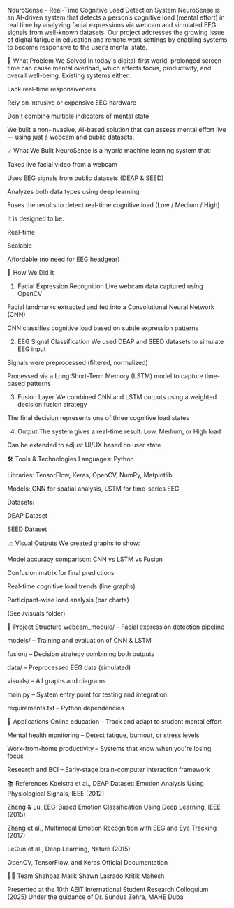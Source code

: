 NeuroSense – Real-Time Cognitive Load Detection System
NeuroSense is an AI-driven system that detects a person’s cognitive load (mental effort) in real time by analyzing facial expressions via webcam and simulated EEG signals from well-known datasets. Our project addresses the growing issue of digital fatigue in education and remote work settings by enabling systems to become responsive to the user’s mental state.

🧩 What Problem We Solved
In today's digital-first world, prolonged screen time can cause mental overload, which affects focus, productivity, and overall well-being. Existing systems either:

Lack real-time responsiveness

Rely on intrusive or expensive EEG hardware

Don't combine multiple indicators of mental state

We built a non-invasive, AI-based solution that can assess mental effort live — using just a webcam and public datasets.

💡 What We Built
NeuroSense is a hybrid machine learning system that:

Takes live facial video from a webcam

Uses EEG signals from public datasets (DEAP & SEED)

Analyzes both data types using deep learning

Fuses the results to detect real-time cognitive load (Low / Medium / High)

It is designed to be:

Real-time

Scalable

Affordable (no need for EEG headgear)

🔬 How We Did It
1. Facial Expression Recognition
Live webcam data captured using OpenCV

Facial landmarks extracted and fed into a Convolutional Neural Network (CNN)

CNN classifies cognitive load based on subtle expression patterns

2. EEG Signal Classification
We used DEAP and SEED datasets to simulate EEG input

Signals were preprocessed (filtered, normalized)

Processed via a Long Short-Term Memory (LSTM) model to capture time-based patterns

3. Fusion Layer
We combined CNN and LSTM outputs using a weighted decision fusion strategy

The final decision represents one of three cognitive load states

4. Output
The system gives a real-time result: Low, Medium, or High load

Can be extended to adjust UI/UX based on user state

🛠️ Tools & Technologies
Languages: Python

Libraries: TensorFlow, Keras, OpenCV, NumPy, Matplotlib

Models: CNN for spatial analysis, LSTM for time-series EEG

Datasets:

DEAP Dataset

SEED Dataset

📈 Visual Outputs
We created graphs to show:

Model accuracy comparison: CNN vs LSTM vs Fusion

Confusion matrix for final predictions

Real-time cognitive load trends (line graphs)

Participant-wise load analysis (bar charts)

(See /visuals folder)

📁 Project Structure
webcam_module/ – Facial expression detection pipeline

models/ – Training and evaluation of CNN & LSTM

fusion/ – Decision strategy combining both outputs

data/ – Preprocessed EEG data (simulated)

visuals/ – All graphs and diagrams

main.py – System entry point for testing and integration

requirements.txt – Python dependencies

🎯 Applications
Online education – Track and adapt to student mental effort

Mental health monitoring – Detect fatigue, burnout, or stress levels

Work-from-home productivity – Systems that know when you're losing focus

Research and BCI – Early-stage brain-computer interaction framework

📚 References
Koelstra et al., DEAP Dataset: Emotion Analysis Using Physiological Signals, IEEE (2012)

Zheng & Lu, EEG-Based Emotion Classification Using Deep Learning, IEEE (2015)

Zhang et al., Multimodal Emotion Recognition with EEG and Eye Tracking (2017)

LeCun et al., Deep Learning, Nature (2015)

OpenCV, TensorFlow, and Keras Official Documentation

👨‍💻 Team
Shahbaz Malik
Shawn Lasrado
Kritik Mahesh

Presented at the 10th AEIT International Student Research Colloquium (2025)
Under the guidance of Dr. Sundus Zehra, MAHE Dubai
